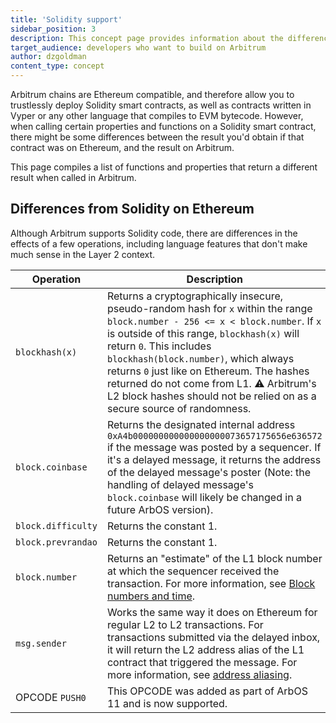 ```yaml
---
title: 'Solidity support'
sidebar_position: 3
description: This concept page provides information about the differences between Arbitrum and Ethereum in terms of support of the Solidity language, so developers can easily understand what to expect when deploying to Arbitrum
target_audience: developers who want to build on Arbitrum
author: dzgoldman
content_type: concept
---
```


Arbitrum chains are Ethereum compatible, and therefore allow you to trustlessly deploy Solidity smart contracts, as well as contracts written in Vyper or any other language that compiles to EVM bytecode. However, when calling certain properties and functions on a Solidity smart contract, there might be some differences between the result you'd obtain if that contract was on Ethereum, and the result on Arbitrum.

This page compiles a list of functions and properties that return a different result when called in Arbitrum.

## Differences from Solidity on Ethereum

Although Arbitrum supports Solidity code, there are differences in the effects of a few operations, including language features that don't make much sense in the Layer 2 context.

| Operation          | Description                                                                                                                                                                                                                                                                                                                                                                                                           |
| ------------------ | --------------------------------------------------------------------------------------------------------------------------------------------------------------------------------------------------------------------------------------------------------------------------------------------------------------------------------------------------------------------------------------------------------------------- |
| `blockhash(x)`     | Returns a cryptographically insecure, pseudo-random hash for `x` within the range `block.number - 256 <= x < block.number`. If `x` is outside of this range, `blockhash(x)` will return `0`. This includes `blockhash(block.number)`, which always returns `0` just like on Ethereum. The hashes returned do not come from L1. ⚠️ Arbitrum's L2 block hashes should not be relied on as a secure source of randomness. |
| `block.coinbase`   | Returns the designated internal address `0xA4b000000000000000000073657175656e636572` if the message was posted by a sequencer. If it's a delayed message, it returns the address of the delayed message's poster (Note: the handling of delayed message's `block.coinbase` will likely be changed in a future ArbOS version).                                                                                         |
| `block.difficulty` | Returns the constant 1.                                                                                                                                                                                                                                                                                                                                                                                               |
| `block.prevrandao` | Returns the constant 1.                                                                                                                                                                                                                                                                                                                                                                                               |
| `block.number`     | Returns an "estimate" of the L1 block number at which the sequencer received the transaction. For more information, see [Block numbers and time](/build-decentralized-apps/arbitrum-vs-ethereum/02-block-numbers-and-time.md).                                                                                                                                                                                        |
| `msg.sender`       | Works the same way it does on Ethereum for regular L2 to L2 transactions. For transactions submitted via the delayed inbox, it will return the L2 address alias of the L1 contract that triggered the message. For more information, see [address aliasing](/arbos/l1-to-l2-messaging.mdx#address-aliasing).                                                                                                          |
| OPCODE `PUSH0`     | This OPCODE was added as part of ArbOS 11 and is now supported.                                                                                                                                                                                                                                                                                                                                                       |
